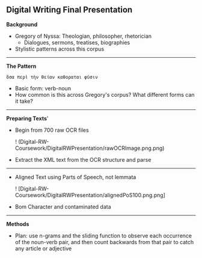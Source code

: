 Digital Writing Final Presentation
---
**Background**

- Gregory of Nyssa: Theologian, philosopher, rhetorician
	- Dialogues, sermons, treatises, biographies
- Stylistic patterns across this corpus

---
**The Pattern**

	ὅσα περὶ τὴν θείαν καθοραται φύσιν
	
- Basic form: verb-noun
- How common is this across Gregory's corpus?  What different forms can it take?

---
**Preparing Texts**'

- Begin from 700 raw OCR files

	! (Digital-RW-Coursework/DigitalRWPresentation/rawOCRImage.png.png)
- Extract the XML text from the OCR structure and parse

---

- Aligned Text using Parts of Speech, not lemmata

	! [Digital-RW-Coursework/DigitalRWPresentation/alignedPoS100.png.png]
- Bom Character and contaminated data
	 

---
**Methods**

- Plan: use n-grams and the sliding function to observe each occurrence of the noun-verb pair, and then count backwards from that pair to catch any article or adjective
